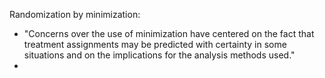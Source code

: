

Randomization by minimization: 
- "Concerns over the use of minimization have centered on the fact that treatment assignments may be predicted with certainty in some situations and on the implications for the analysis methods used."
- 